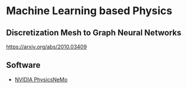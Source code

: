 # Machine Learning based Physics

## Discretization Mesh to Graph Neural Networks
https://arxiv.org/abs/2010.03409

## Software
- [NVIDIA PhysicsNeMo](https://docs.nvidia.com/physicsnemo/index.html)
